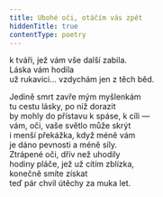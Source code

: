 ```yaml
---
title: Ubohé oči, otáčím vás zpět
hiddenTitle: true
contentType: poetry
---
```


<section>

k tváři, jež vám vše další zabila.  
Láska vám hodila  
už rukavici… vzdychám jen z těch běd.

</section>

<section>

Jedině smrt zavře mým myšlenkám  
tu cestu lásky, po níž dorazit  
by mohly do přístavu k spáse, k cíli —  
vám, oči, vaše světlo může skrýt  
i menší překážka, když méně vám  
je dáno pevnosti a méně síly.  
Ztrápené oči, dřív než uhodily  
hodiny pláče, jež už cítím zblízka,  
konečně smíte získat  
teď pár chvil útěchy za muka let.

</section>
